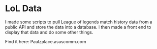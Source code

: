 # LoL Data

I made some scripts to pull League of legends match history data from a public API and store the data into a database. I then made a front end to display that data and do some other things.

Find it here: Paulzplace.asuscomm.com

